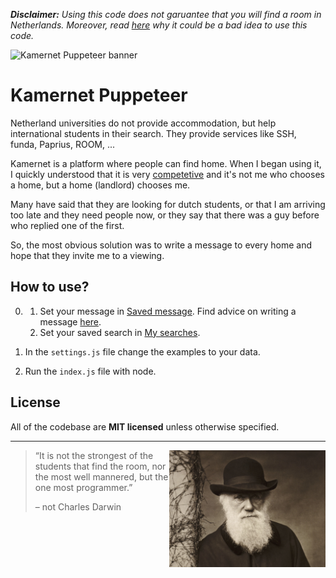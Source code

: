 _**Disclaimer:** Using this code does not garuantee that you will find a room in Netherlands. Moreover, read [here](ADVICE.md#why-using-this-code-is-a-bad-idea) why it could be a bad idea to use this code._

![Kamernet Puppeteer banner](https://nomomon.github.io/images/kamernet-puppeteer.jpeg)

# Kamernet Puppeteer
Netherland universities do not provide accommodation, but help international students in their search. They provide services like SSH, funda, Paprius, ROOM, ...

Kamernet is a platform where people can find home. When I began using it, I quickly understood that it is very [competetive](ADVICE.md#competition) and it's not me who chooses a home, but a home (landlord) chooses me.

Many have said that they are looking for dutch students, or that I am arriving too late and they need people now, or they say that there was a guy before who replied one of the first.

So, the most obvious solution was to write a message to every home and hope that they invite me to a viewing.

## How to use?
0. 
    1. Set your message in [Saved message](https://kamernet.nl/mijn-berichten/custom). Find advice on writing a message [here](ADVICE.md#message).
    2. Set your saved search in [My searches](https://kamernet.nl/account/alerts).

1. In the `settings.js` file change the examples to your data.

2. Run the `index.js` file with node.

## License
All of the codebase are **MIT licensed** unless otherwise specified.

---

<img src="images/charles-darwin.jpeg" width="250px" align="right"/>

> “It is not the strongest of the students that find the room, nor the most well mannered, but the one most programmer.”
>
> – not Charles Darwin
